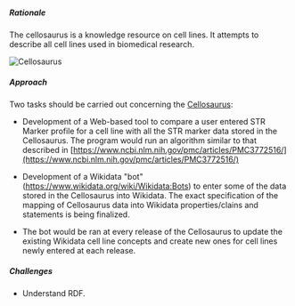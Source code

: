 
##### Rationale

The cellosaurus is a knowledge resource on cell lines. It attempts to describe all cell lines used in biomedical research.


![Cellosaurus](https://media.licdn.com/mpr/mpr/AAEAAQAAAAAAAAVkAAAAJDQ4M2JmMzlmLTBkY2UtNGU4MC1hMjlhLTk1OTdmY2Y4ZTBhZA.jpg)


##### Approach

Two tasks should be carried out concerning the [Cellosaurus](http://web.expasy.org/cellosaurus/):

-	Development of a Web-based tool to compare a user entered STR Marker profile for a cell line with all the STR marker data stored in the Cellosaurus. The program would run an algorithm similar to that described in [https://www.ncbi.nlm.nih.gov/pmc/articles/PMC3772516/](https://www.ncbi.nlm.nih.gov/pmc/articles/PMC3772516/)

-	 Development of a Wikidata "bot" (https://www.wikidata.org/wiki/Wikidata:Bots) to enter some of the data stored in the Cellosaurus into Wikidata. The exact specification of the mapping of Cellosaurus data into Wikidata properties/clains and statements is being finalized.

- The bot would be ran at every release of the Cellosaurus to update the existing Wikidata cell line concepts and create new ones for cell lines newly entered at each release.


##### Challenges

- Understand RDF.
